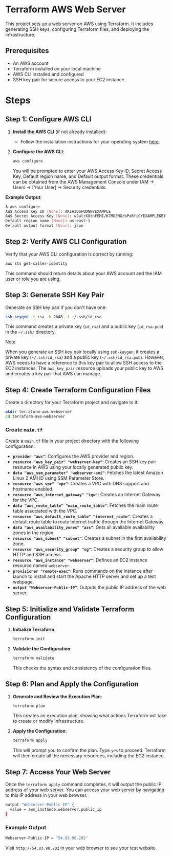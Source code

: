 # Terraform AWS Web Server

This project sets up a web server on AWS using Terraform. It includes generating SSH keys, configuring Terraform files, and deploying the infrastructure.

## Prerequisites

- An AWS account
- Terraform installed on your local machine
- AWS CLI installed and configured
- SSH key pair for secure access to your EC2 instance

# Steps
## Step 1: Configure AWS CLI

1. **Install the AWS CLI** (if not already installed):
   - Follow the installation instructions for your operating system [here](https://docs.aws.amazon.com/cli/latest/userguide/install-cliv2.html).

2. **Configure the AWS CLI**:
   ```sh
   aws configure
   ```

   You will be prompted to enter your AWS Access Key ID, Secret Access Key, Default region name, and Default output format. These credentials can be obtained from the AWS Management Console under IAM -> Users -> [Your User] -> Security credentials.

 **Example Output**:

```sh
$ aws configure
AWS Access Key ID [None]: AKIAIOSFODNN7EXAMPLE
AWS Secret Access Key [None]: wJalrXUtnFEMI/K7MDENG/bPxRfiCYEXAMPLEKEY
Default region name [None]: us-east-1
Default output format [None]: json
```

## Step 2: Verify AWS CLI Configuration

Verify that your AWS CLI configuration is correct by running:
```sh
aws sts get-caller-identity
```

This command should return details about your AWS account and the IAM user or role you are using.

## Step 3: Generate SSH Key Pair

Generate an SSH key pair if you don't have one:

```sh
ssh-keygen -t rsa -b 2048 -f ~/.ssh/id_rsa
```

This command creates a private key (`id_rsa`) and a public key (`id_rsa.pub`) in the `~/.ssh/` directory.

>[!Note]
>When you generate an SSH key pair locally using `ssh-keygen`, it creates a private key (`~/.ssh/id_rsa`) and a public key (`~/.ssh/id_rsa.pub`). However, AWS needs to have a reference to this key pair to allow SSH access to the EC2 instances. The `aws_key_pair` resource uploads your public key to AWS and creates a key pair that AWS can manage.

## Step 4: Create Terraform Configuration Files

Create a directory for your Terraform project and navigate to it:

```sh
mkdir terraform-aws-webserver
cd terraform-aws-webserver
```

### Create `main.tf`

Create a `main.tf` file in your project directory with the following configuration:
- **`provider "aws"`**: Configures the AWS provider and region.
- **`resource "aws_key_pair" "webserver-key"`**: Creates an SSH key pair resource in AWS using your locally generated public key.
- **`data "aws_ssm_parameter" "webserver-ami"`**: Fetches the latest Amazon Linux 2 AMI ID using SSM Parameter Store.
- **`resource "aws_vpc" "vpc"`**: Creates a VPC with DNS support and hostname enabled.
- **`resource "aws_internet_gateway" "igw"`**: Creates an Internet Gateway for the VPC.
- **`data "aws_route_table" "main_route_table"`**: Fetches the main route table associated with the VPC.
- **`resource "aws_default_route_table" "internet_route"`**: Creates a default route table to route internet traffic through the Internet Gateway.
- **`data "aws_availability_zones" "azs"`**: Gets all available availability zones in the region.
- **`resource "aws_subnet" "subnet"`**: Creates a subnet in the first availability zone.
- **`resource "aws_security_group" "sg"`**: Creates a security group to allow HTTP and SSH access.
- **`resource "aws_instance" "webserver"`**: Defines an EC2 instance resource named `webserver`.
- **`provisioner "remote-exec"`**: Runs commands on the instance after launch to install and start the Apache HTTP server and set up a test webpage.
- **`output "Webserver-Public-IP"`**: Outputs the public IP address of the web server.

## Step 5: Initialize and Validate Terraform Configuration

1. **Initialize Terraform**:
   ```sh
   terraform init
   ```

2. **Validate the Configuration**:
   ```sh
   terraform validate
   ```

   This checks the syntax and consistency of the configuration files.

## Step 6: Plan and Apply the Configuration

1. **Generate and Review the Execution Plan**:
   ```sh
   terraform plan
   ```

   This creates an execution plan, showing what actions Terraform will take to create or modify infrastructure.

2. **Apply the Configuration**:
   ```sh
   terraform apply
   ```

   This will prompt you to confirm the plan. Type `yes` to proceed. Terraform will then create all the necessary resources, including the EC2 instance.

## Step 7: Access Your Web Server

Once the `terraform apply` command completes, it will output the public IP address of your web server. You can access your web server by navigating to this IP address in your web browser.

```sh
output "Webserver-Public-IP" {
  value = aws_instance.webserver.public_ip
}
```

### Example Output

```sh
Webserver-Public-IP = "54.83.98.202"
```

Visit `http://54.83.98.202` in your web browser to see your test website.

